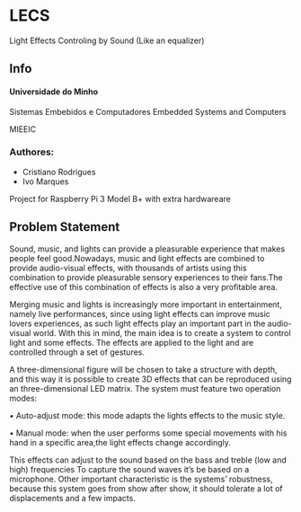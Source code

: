 # LECS
Light Effects Controling by Sound (Like an equalizer)

## Info
#### Universidade do Minho
Sistemas Embebidos e Computadores
Embedded Systems and Computers 

MIEEIC

### Authores:
- Cristiano Rodrigues
- Ivo Marques

Project for Raspberry Pi 3 Model B+ with extra hardwareare

## Problem Statement

Sound, music, and lights can provide a pleasurable experience that makes people feel good.Nowadays, music and light effects are combined to provide audio-visual effects, with thousands of artists using this combination to provide pleasurable sensory experiences to their fans.The effective use of this combination of effects is also a very profitable area.

Merging music and lights is increasingly more important in entertainment, namely live performances, since using light effects can improve music lovers experiences, as such light effects play an important part in the audio-visual world. With this in mind, the main idea is to create a system to control light and some effects. The effects are applied to the light and are controlled through a set of gestures.

A three-dimensional figure will be chosen to take a structure with depth, and this way it is
possible to create 3D effects that can be reproduced using an three-dimensional LED matrix.
The system must feature two operation modes:

  • Auto-adjust mode: this mode adapts the lights effects to the music style.
  
  • Manual mode: when the user performs some special movements with his hand in a specific area,the light effects change accordingly.
  
This effects can adjust to the sound based on the bass and treble (low and high) frequencies To capture the sound waves it’s be based on a microphone. Other important characteristic is the systems’ robustness, because this system goes from show
after show, it should tolerate a lot of displacements and a few impacts.
